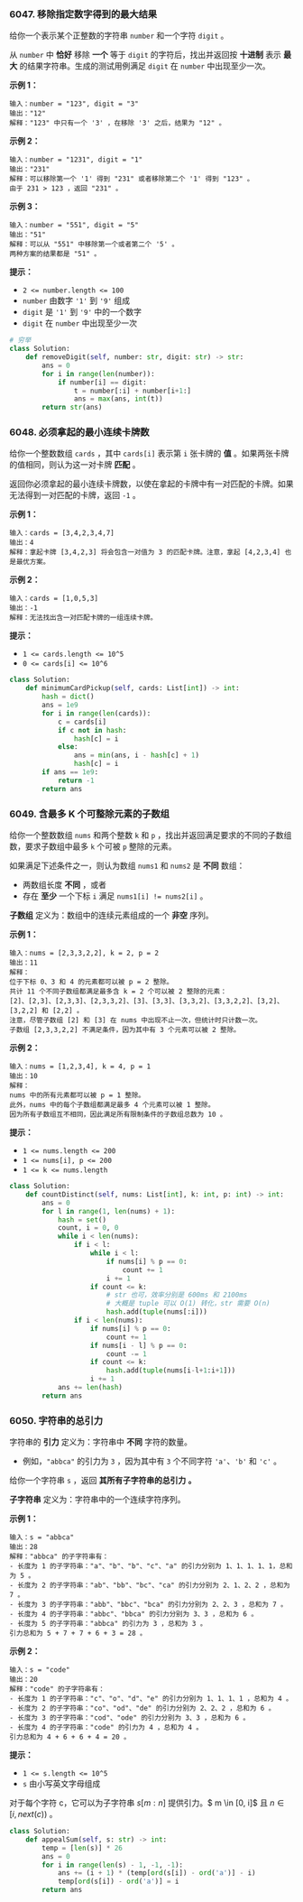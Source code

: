 ### 6047. 移除指定数字得到的最大结果

给你一个表示某个正整数的字符串 `number` 和一个字符 `digit` 。

从 `number` 中 **恰好** 移除 **一个** 等于 `digit` 的字符后，找出并返回按 **十进制** 表示 **最大** 的结果字符串。生成的测试用例满足 `digit` 在 `number` 中出现至少一次。

**示例 1：**

```
输入：number = "123", digit = "3"
输出："12"
解释："123" 中只有一个 '3' ，在移除 '3' 之后，结果为 "12" 。
```

**示例 2：**

```
输入：number = "1231", digit = "1"
输出："231"
解释：可以移除第一个 '1' 得到 "231" 或者移除第二个 '1' 得到 "123" 。
由于 231 > 123 ，返回 "231" 。
```

**示例 3：**

```
输入：number = "551", digit = "5"
输出："51"
解释：可以从 "551" 中移除第一个或者第二个 '5' 。
两种方案的结果都是 "51" 。
```

**提示：**

- `2 <= number.length <= 100`
- `number` 由数字 `'1'` 到 `'9'` 组成
- `digit` 是 `'1'` 到 `'9'` 中的一个数字
- `digit` 在 `number` 中出现至少一次

```python
# 穷举
class Solution:
    def removeDigit(self, number: str, digit: str) -> str:
        ans = 0
        for i in range(len(number)):
            if number[i] == digit:
                t = number[:i] + number[i+1:]
                ans = max(ans, int(t))
        return str(ans)
```

### 6048. 必须拿起的最小连续卡牌数

给你一个整数数组 `cards` ，其中 `cards[i]` 表示第 `i` 张卡牌的 **值** 。如果两张卡牌的值相同，则认为这一对卡牌 **匹配** 。

返回你必须拿起的最小连续卡牌数，以使在拿起的卡牌中有一对匹配的卡牌。如果无法得到一对匹配的卡牌，返回 `-1` 。

**示例 1：**

```
输入：cards = [3,4,2,3,4,7]
输出：4
解释：拿起卡牌 [3,4,2,3] 将会包含一对值为 3 的匹配卡牌。注意，拿起 [4,2,3,4] 也是最优方案。
```

**示例 2：**

```
输入：cards = [1,0,5,3]
输出：-1
解释：无法找出含一对匹配卡牌的一组连续卡牌。
```

**提示：**

- `1 <= cards.length <= 10^5`
- `0 <= cards[i] <= 10^6`

```python
class Solution:
    def minimumCardPickup(self, cards: List[int]) -> int:
        hash = dict()
        ans = 1e9
        for i in range(len(cards)):
            c = cards[i]
            if c not in hash:
                hash[c] = i
            else:
                ans = min(ans, i - hash[c] + 1)
                hash[c] = i
        if ans == 1e9:
            return -1
        return ans
```

### 6049. 含最多 K 个可整除元素的子数组

给你一个整数数组 `nums` 和两个整数 `k` 和 `p` ，找出并返回满足要求的不同的子数组数，要求子数组中最多 `k` 个可被 `p` 整除的元素。

如果满足下述条件之一，则认为数组 `nums1` 和 `nums2` 是 **不同** 数组：

- 两数组长度 **不同** ，或者
- 存在 **至少** 一个下标 `i` 满足 `nums1[i] != nums2[i]` 。

**子数组** 定义为：数组中的连续元素组成的一个 **非空** 序列。

**示例 1：**

```
输入：nums = [2,3,3,2,2], k = 2, p = 2
输出：11
解释：
位于下标 0、3 和 4 的元素都可以被 p = 2 整除。
共计 11 个不同子数组都满足最多含 k = 2 个可以被 2 整除的元素：
[2]、[2,3]、[2,3,3]、[2,3,3,2]、[3]、[3,3]、[3,3,2]、[3,3,2,2]、[3,2]、[3,2,2] 和 [2,2] 。
注意，尽管子数组 [2] 和 [3] 在 nums 中出现不止一次，但统计时只计数一次。
子数组 [2,3,3,2,2] 不满足条件，因为其中有 3 个元素可以被 2 整除。
```

**示例 2：**

```
输入：nums = [1,2,3,4], k = 4, p = 1
输出：10
解释：
nums 中的所有元素都可以被 p = 1 整除。
此外，nums 中的每个子数组都满足最多 4 个元素可以被 1 整除。
因为所有子数组互不相同，因此满足所有限制条件的子数组总数为 10 。
```

**提示：**

- `1 <= nums.length <= 200`
- `1 <= nums[i], p <= 200`
- `1 <= k <= nums.length`

```python
class Solution:
    def countDistinct(self, nums: List[int], k: int, p: int) -> int:
        ans = 0
        for l in range(1, len(nums) + 1):
            hash = set()
            count, i = 0, 0
            while i < len(nums):
                if i < l:
                    while i < l:
                        if nums[i] % p == 0:
                            count += 1
                        i += 1
                    if count <= k:
                        # str 也可，效率分别是 600ms 和 2100ms
                        # 大概是 tuple 可以 O(1) 转化，str 需要 O(n)
                        hash.add(tuple(nums[:i]))
                if i < len(nums):
                    if nums[i] % p == 0:
                        count += 1
                    if nums[i - l] % p == 0:
                        count -= 1
                    if count <= k:
                        hash.add(tuple(nums[i-l+1:i+1]))
                    i += 1
            ans += len(hash)
        return ans
```

### 6050. 字符串的总引力

字符串的 **引力** 定义为：字符串中 **不同** 字符的数量。

- 例如，`"abbca"` 的引力为 `3` ，因为其中有 `3` 个不同字符 `'a'`、`'b'` 和 `'c'` 。

给你一个字符串 `s` ，返回 **其所有子字符串的总引力** **。**

**子字符串** 定义为：字符串中的一个连续字符序列。

**示例 1：**

```
输入：s = "abbca"
输出：28
解释："abbca" 的子字符串有：
- 长度为 1 的子字符串："a"、"b"、"b"、"c"、"a" 的引力分别为 1、1、1、1、1，总和为 5 。
- 长度为 2 的子字符串："ab"、"bb"、"bc"、"ca" 的引力分别为 2、1、2、2 ，总和为 7 。
- 长度为 3 的子字符串："abb"、"bbc"、"bca" 的引力分别为 2、2、3 ，总和为 7 。
- 长度为 4 的子字符串："abbc"、"bbca" 的引力分别为 3、3 ，总和为 6 。
- 长度为 5 的子字符串："abbca" 的引力为 3 ，总和为 3 。
引力总和为 5 + 7 + 7 + 6 + 3 = 28 。
```

**示例 2：**

```
输入：s = "code"
输出：20
解释："code" 的子字符串有：
- 长度为 1 的子字符串："c"、"o"、"d"、"e" 的引力分别为 1、1、1、1 ，总和为 4 。
- 长度为 2 的子字符串："co"、"od"、"de" 的引力分别为 2、2、2 ，总和为 6 。
- 长度为 3 的子字符串："cod"、"ode" 的引力分别为 3、3 ，总和为 6 。
- 长度为 4 的子字符串："code" 的引力为 4 ，总和为 4 。
引力总和为 4 + 6 + 6 + 4 = 20 。
```

**提示：**

- `1 <= s.length <= 10^5`
- `s` 由小写英文字母组成

对于每个字符 c，它可以为子字符串 $s[m : n]$ 提供引力。$ m \in [0, i]$ 且 $n \in [i, next(c))$ 。

```python
class Solution:
    def appealSum(self, s: str) -> int:
        temp = [len(s)] * 26
        ans = 0
        for i in range(len(s) - 1, -1, -1):
            ans += (i + 1) * (temp[ord(s[i]) - ord('a')] - i)
            temp[ord(s[i]) - ord('a')] = i
        return ans
```

